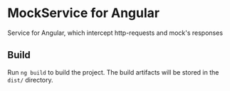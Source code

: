 # MockService for Angular

Service for Angular, which intercept http-requests and mock's responses

## Build

Run `ng build` to build the project. The build artifacts will be stored in the `dist/` directory.
